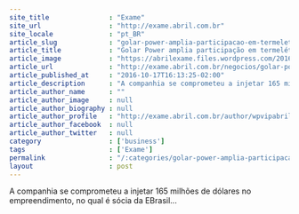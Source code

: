 ```yaml
---
site_title               : "Exame"
site_url                 : "http://exame.abril.com.br"
site_locale              : "pt_BR"
article_slug             : "golar-power-amplia-participacao-em-termeletrica-em-sergipe"
article_title            : "Golar Power amplia participação em termelétrica em Sergipe"
article_image            : "https://abrilexame.files.wordpress.com/2016/10/size_960_16_9_terminal-gas.jpg?quality=70&strip=all&w=960"
article_url              : "http://exame.abril.com.br/negocios/golar-power-amplia-participacao-em-termeletrica-em-sergipe/"
article_published_at     : "2016-10-17T16:13:25-02:00"
article_description      : "A companhia se comprometeu a injetar 165 milhões de dólares no empreendimento, no qual é sócia da EBrasil..."
article_author_name      : ""
article_author_image     : null
article_author_biography : null
article_author_profile   : "http://exame.abril.com.br/author/wpvipabril/"
article_author_facebook  : null
article_author_twitter   : null
category                 : ['business']
tags                     : ['Exame']
permalink                : "/:categories/golar-power-amplia-participacao-em-termeletrica-em-sergipe/"
layout                   : post
---
```


A companhia se comprometeu a injetar 165 milhões de dólares no empreendimento, no qual é sócia da EBrasil...
